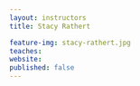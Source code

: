 ```yaml
---
layout: instructors
title: Stacy Rathert

feature-img: stacy-rathert.jpg
teaches:
website:
published: false
---
```

